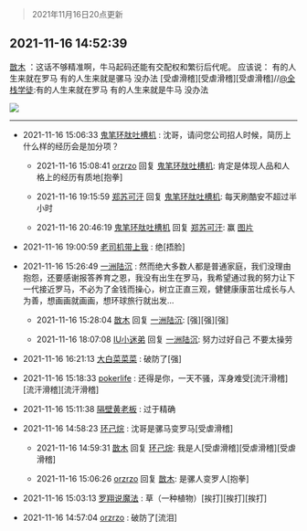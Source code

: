> 2021年11月16日20点更新
<link rel="stylesheet" href="https://cdn.jsdelivr.net/gh/taotie6/sampleJSON@main/css/photo_show.css">
<meta name="referrer" content="no-referrer" />


 ## 2021-11-16 14:52:39 

 [㪚木](https://www.coolapk.com/feed/31510446?shareKey=NmM3ODhmNGM4MWExNjE5MzU2ZmY~) ：这话不够精准啊，牛马起码还能有交配权和繁衍后代呢。
应该说：
有的人生来就在罗马
有的人生来就是骡马
没办法
[受虐滑稽][受虐滑稽][受虐滑稽]//<a class="feed-link-uname" href="/u/全栈学徒">@全栈学徒</a>:有的人生来就在罗马
有的人生来就是牛马
没办法 

<div class="album">
<img class="img-item" src="http://image.coolapk.com/feed/2018/1217/07/1081091_1545003920_5732@216x196.gif" />
</div>

 ------- 

- 2021-11-16 15:06:33 [鬼笔环肽吐槽机](uid=5538134) : 沈哥，请问您公司招人时候，简历上什么样的经历会是加分项？ 

    - 2021-11-16 15:08:41 [orzrzo](uid=1007653) 回复 [鬼笔环肽吐槽机](uid=5538134): 肯定是体现人品和人格上的经历有质地[抱拳] 

    - 2021-11-16 19:15:59 [郑苏可汗](uid=678781) 回复 [鬼笔环肽吐槽机](uid=5538134): 每天刷酷安不超过半小时 

    - 2021-11-16 20:46:19 [鬼笔环肽吐槽机](uid=5538134) 回复 [郑苏可汗](uid=678781): 赢 [图片](http://image.coolapk.com/feed/2021/1116/20/5538134_fdd5cf1c_6778_4908@1039x420.jpeg)

- 2021-11-16 19:00:59 [老司机带上我](uid=1912353) : 绝[捂脸] 

- 2021-11-16 15:26:49 [一洲陆沉](uid=889471) : 然而绝大多数人都是普通家庭，我们没理由抱怨，还要感谢报答养育之恩，我没有出生在罗马，我希望通过我的努力让下一代接近罗马，不必为了金钱而操心，树立正直三观，健健康康茁壮成长与人为善，想画画就画画，想环球旅行就出发… 

    - 2021-11-16 15:28:04 [㪚木](uid=1081091) 回复 [一洲陆沉](uid=889471): [强][强][强] 

    - 2021-11-16 18:07:08 [IU小迷弟](uid=2571083) 回复 [一洲陆沉](uid=889471): 努力过好自己 不要太操劳 

- 2021-11-16 16:21:13 [大白菜菜菜](uid=2081020) : 破防了[强] 

- 2021-11-16 15:18:33 [pokerlife](uid=575409) : 还得是你，一天不骚，浑身难受[流汗滑稽][流汗滑稽][流汗滑稽] 

- 2021-11-16 15:11:38 [隔壁黄老板](uid=1528290) : 过于精确 

- 2021-11-16 14:58:23 [环己烷](uid=181632) : 沈哥是骡马变罗马[受虐滑稽] 

    - 2021-11-16 14:59:31 [㪚木](uid=1081091) 回复 [环己烷](uid=181632): 我是人[受虐滑稽][受虐滑稽][受虐滑稽] 

    - 2021-11-16 15:06:26 [orzrzo](uid=1007653) 回复 [㪚木](uid=1081091): 是骡人变罗人[抱拳] 

- 2021-11-16 15:03:13 [罗翔说魔法](uid=2307872) : 草（一种植物）[挨打][挨打][挨打] 

- 2021-11-16 14:57:04 [orzrzo](uid=1007653) : 破防了[流泪] 

